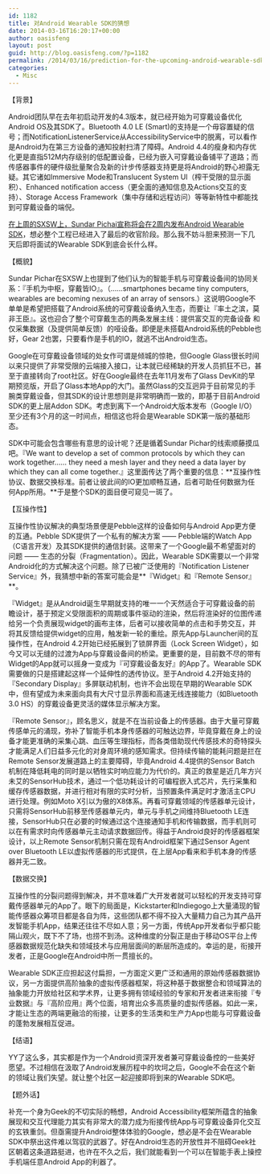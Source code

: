 ```yaml
---
id: 1182
title: 对Android Wearable SDK的猜想
date: 2014-03-16T16:20:17+00:00
author: oasisfeng
layout: post
guid: http://blog.oasisfeng.com/?p=1182
permalink: /2014/03/16/prediction-for-the-upcoming-android-wearable-sdk/
categories:
  - Misc
---
```

【背景】

Android团队早在去年初启动开发的4.3版本，就已经开始为可穿戴设备优化Android OS及其SDK了。Bluetooth 4.0 LE (Smart)的支持是一个毋容置疑的信号；而NotificationListenerService从AccessibilityService中的脱离，可以看作是Android为在第三方设备的通知投射扫清了障碍。Android 4.4的瘦身和内存优化更是直指512M内存级别的低配置设备，已经为嵌入可穿戴设备铺平了道路；而传感器事件的硬件级批量聚合及新的计步传感器支持更是将Android的野心袒露无疑。其它诸如Immersive Mode和Translucent System UI（榨干受限的显示面积）、Enhanced notification access（更全面的通知信息及Actions交互的支持）、Storage Access Framework（集中存储和远程访问）等等新特性中都能找到可穿戴设备的端倪。

[在上周的SXSW上，Sundar Pichai宣称将会在2周内发布Android Wearable SDK](http://www.theverge.com/2014/3/9/5487750/google-to-help-developers-use-android-on-wearable-devices)，想必整个工程已经进入了最后的收官阶段。那么我不妨斗胆来预测一下几天后即将面试的Wearable SDK到底会长什么样。

【概貌】

Sundar Pichar在SXSW上也提到了他们认为的智能手机与可穿戴设备间的协同关系：『手机为中枢，穿戴皆IO』。（……smartphones became tiny computers, wearables are becoming nexuses of an array of sensors.）这说明Google不单单是希望把搭载了Android系统的可穿戴设备纳入生态，而要让『率土之滨，莫非王臣』。这也迎合了整个可穿戴生态的两条发展主线：提供富交互的完备设备 和 仅采集数据（及提供简单反馈）的哑设备。即便是未搭载Android系统的Pebble也好，Gear 2也罢，只要看作是手机的IO，就逃不出Android生态。

Google在可穿戴设备领域的处女作可谓是倾城的惊艳，但Google Glass很长时间以来只提供了非常受限的云端接入接口，让本就已经稀缺的开发人员抓狂不已，甚至于直接转向了root社区。好在Google最终在去年11月发布了Glass DevKit的早期预览版，开启了Glass本地App的大门。虽然Glass的交互迥异于目前常见的手腕类穿戴设备，但其SDK的设计思想则是非常明确而一致的，即基于目前Android SDK的更上层Addon SDK。考虑到离下一个Android大版本发布（Google I/O）至少还有3个月的这一时间点，相信这也将会是Wearable SDK第一版的基础形态。

SDK中可能会包含哪些有意思的设计呢？还是循着Sundar Pichar的线索顺藤摸瓜吧。『We want to develop a set of common protocols by which they can work together…… they need a mesh layer and they need a data layer by which they can all come together.』这里面传达了两个重要的信息：**互操作性协议、数据交换标准。前者让彼此间的IO更加顺畅互通，后者可助任何数据为任何App所用。**于是整个SDK的面目便可窥见一斑了。

【互操作性】

互操作性协议解决的典型场景便是Pebble这样的设备如何与Android App更方便的互通。Pebble SDK提供了一个私有的解决方案 —— Pebble端的Watch App（C语言开发）及其SDK提供的通信封装。这带来了一个Google最不希望面对的问题 —— 生态的分裂（Fragmentation）。因此，Wearable SDK需要以一个非常Android化的方式解决这个问题。除了已被广泛使用的『Notification Listener Service』外，我猜想中新的答案可能会是**『Widget』和『Remote Sensor』**。

『Widget』是从Android诞生早期就支持的唯一一个天然适合于可穿戴设备的前瞻设计，基于预定义受限面积的周期或事件驱动的渲染，然后将渲染好的位图传递给另一个负责展现widget的画布主体，后者可以接收简单的点击和手势交互，并将其反馈给提供widget的应用，触发新一轮的重绘。原先App与Launcher间的互操作性，在Android 4.2开始已经拓展到了锁屏界面（Lock Screen Widget），如今又可以无缝的过渡为App与穿戴设备间的桥梁。更重要的是，目前数不尽的带有Widget的App就可以摇身一变成为『可穿戴设备友好』的App了。Wearable SDK需要做的只是搭建起这样一个延伸性的透传协议。至于Android 4.2开始支持的『Secondary Display』多屏联动机制，也许不会出现在早期的Wearable SDK中，但有望成为未来面向具有大尺寸显示界面和高速无线连接能力（如Bluetooth 3.0 HS）的穿戴设备更灵活的媒体显示解决方案。

『Remote Sensor』，顾名思义，就是不在当前设备上的传感器。由于大量可穿戴传感单元的涌现，弥补了智能手机本身传感器的可触达边界，毕竟穿戴在身上的设备才能更准确的采集心跳、血压等生理指标，而各类借助现代传感技术的奇特探头才能满足人们日益多元化的对身周环境的感知需求。但持续传输的能耗问题是拦在Remote Sensor发展道路上的主要障碍，毕竟Android 4.4提供的Sensor Batch机制在降低耗电的同时是以牺牲实时响应能力为代价的。真正的救星是近几年方兴未艾的SensorHub技术，通过一个低功耗设计的可编程嵌入式芯片，先行采集和缓存传感器数据，并进行相对有限的实时分析，当预置条件满足时才激活主CPU进行处理。例如Moto X引以为傲的X8体系。再看可穿戴领域的传感器单元设计，只需将SensorHub前移至传感器单元内，单元与手机之间维持Bluetooth LE连接，SensorHub只在必要的时候通过这个连接通知手机和传输数据，而手机则可以在有需求时向传感器单元主动请求数据回传。得益于Android良好的传感器框架设计，以上Remote Sensor机制只需在现有Android框架下通过Sensor Agent over Bluetooth LE以虚拟传感器的形式提供，在上层App看来和手机本身的传感器并无二致。

【数据交换】

互操作性的分裂问题得到解决，并不意味着广大开发者就可以轻松的开发支持可穿戴传感器单元的App了。眼下的局面是，Kickstarter和Indiegogo上大量涌现的智能传感器众筹项目都是各自为阵，这些团队都不得不投入大量精力自己为其产品开发智能手机App，结果还往往不尽如人意；另一方面，传统App开发者似乎都只能隔山观火，既下不了场，也捞不到汤。这种维度的分裂正是由于移动OS平台上传感器数据规范化缺失和领域技术与应用层面间的断层所造成的。幸运的是，衔接开发者，正是Google在Android中所一贯擅长的。

Wearable SDK正应担起这付扁担，一方面定义更广泛和通用的原始传感器数据协议，另一方面提供高阶抽象的虚拟传感器框架，将这种基于数据整合和领域算法的抽象能力开放给社区和学术界，让更多拥有领域经验的专家和开发者进来衔接『专业数据』与『高阶应用』两个位面，培育出众多高质量的虚拟传感器。如此一来，才能让生态的两端更融洽的衔接，让更多的生活类和生产力App也能与可穿戴设备的蓬勃发展相互促进。

【结语】

YY了这么多，其实都是作为一个Android资深开发者兼可穿戴设备控的一些美好愿望。不过相信在汲取了Android发展历程中的坎坷之后，Google不会在这个新的领域让我们失望。就让整个社区一起迎接即将到来的Wearable SDK吧。

【题外话】

补充一个身为Geek的不切实际的畅想，Android Accessibility框架所蕴含的抽象展现和交互代理能力其实有非常大的潜力成为衔接传统App与可穿戴设备异化交互的玄铁重剑。但亟需提升Android整体体验的Google，想必是不会在Wearable SDK中祭出这件难以驾驭的武器了。好在Android生态的开放性并不阻碍Geek社区朝着这条道路挺进，也许在不久之后，我们就能看到一个可以在智能手表上操控手机端任意Android App的利器了。
